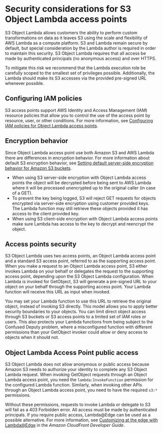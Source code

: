 # Security considerations for S3 Object Lambda access points<a name="olap-security"></a>

S3 Object Lambda allows customers the ability to perform custom transformations on data as it leaves S3 using the scale and flexibility of AWS Lambda as a compute platform\. S3 and Lambda remain secure by default, but special consideration by the Lambda author is required in order to maintain this security\. S3 Object Lambda requires that all access be made by authenticated principals \(no anonymous access\) and over HTTPS\.

To mitigate this risk we recommend that the Lambda execution role be carefully scoped to the smallest set of privileges possible\. Additionally, the Lambda should make its S3 accesses via the provided pre\-signed URL whenever possible\.

## Configuring IAM policies<a name="olap-iam-policies"></a>

S3 access points support AWS Identity and Access Management \(IAM\) resource policies that allow you to control the use of the access point by resource, user, or other conditions\. For more information, see [Configuring IAM policies for Object Lambda access points](olap-policies.md)\.

## Encryption behavior<a name="olap-encryption"></a>

Since Object Lambda access point use both Amazon S3 and AWS Lambda there are differences in encryption behavior\. For more information about default S3 encryption behavior, see [ Setting default server\-side encryption behavior for Amazon S3 buckets](bucket-encryption.md)\.
+ When using S3 server\-side encryption with Object Lambda access points the object will be decrypted before being sent to AWS Lambda where it will be processed unencrypted up to the original caller \(in case of a GET\)\.
+ To prevent the key being logged, S3 will reject GET requests for objects encrypted via server\-side encryption using customer provided keys\. The Lambda function may still retrieve these objects provided it has access to the client provided key\.
+ When using S3 client\-side encryption with Object Lambda access points make sure Lambda has access to the key to decrypt and reencrypt the object\.

## Access points security<a name="olap-access-points-security"></a>

S3 Object Lambda uses two access points, an Object Lambda access point and a standard S3 access point, referred to as the supporting access point\. When you make a request to an Object Lambda access point, S3 either invokes Lambda on your behalf or delegates the request to the supporting access point, depending upon the S3 Object Lambda configuration\. When Lambda is invoked for GetObject, S3 will generate a pre\-signed URL to your object on your behalf through the supporting access point\. Your Lambda function will receive this URL as input when invoked\.

You may set your Lambda function to use this URL to retrieve the original object, instead of invoking S3 directly\. This model allows you to apply better security boundaries to your objects\. You can limit direct object access through S3 buckets or S3 access points to a limited set of IAM roles or users\. This also protects your Lambda functions from being subject to the Confused Deputy problem, where a misconfigured function with different permissions than your GetObject invoker could allow or deny access to objects when it should not\.

## Object Lambda Access Point public access<a name="olap-public-access"></a>

S3 Object Lambda does not allow anonymous or public access because Amazon S3 needs to authorize your identity to complete any S3 Object Lambda request\. When invoking GetObject requests through an Object Lambda access point, you need the `lambda:InvokeFunction` permission for the configured Lambda function\. Similarly, when invoking other APIs through an Object Lambda access point, you need to have the required `s3:*` permissions\. 

Without these permissions, requests to invoke Lambda or delegate to S3 will fail as a 403 Forbidden error\. All access must be made by authenticated principals\. If you require public access, Lambda@Edge can be used as a possible alternative\. For more information, see [Customizing at the edge with Lambda@Edge](https://docs.aws.amazon.com/AmazonCloudFront/latest/DeveloperGuide/lambda-at-the-edge.html) in the *Amazon CloudFront Developer Guide*\.